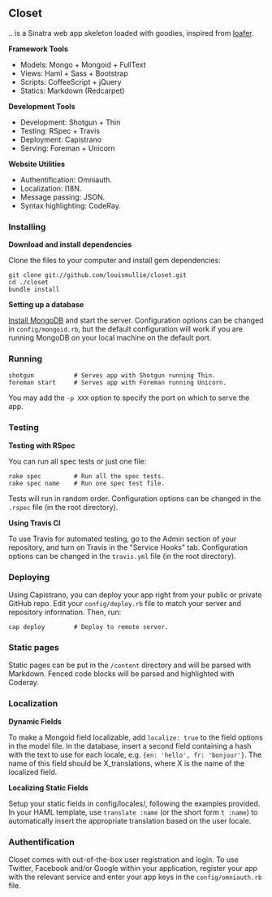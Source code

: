 ## Closet

.. is a Sinatra web app skeleton loaded with goodies, inspired from [loafer](https://github.com/zeke/loafer).

**Framework Tools**

- Models: Mongo + Mongoid + FullText
- Views: Haml + Sass + Bootstrap
- Scripts: CoffeeScript + jQuery
- Statics: Markdown (Redcarpet)

**Development Tools**

- Development: Shotgun + Thin
- Testing: RSpec + Travis
- Deployment: Capistrano
- Serving: Foreman + Unicorn

**Website Utilities**

- Authentification: Omniauth.
- Localization: I18N.
- Message passing: JSON.
- Syntax highlighting: CodeRay.

### Installing

**Download and install dependencies**

Clone the files to your computer and install gem dependencies:

    git clone git://github.com/louismullie/closet.git
    cd ./closet
    bundle install

**Setting up a database**

[Install MongoDB](http://www.mongodb.org/display/DOCS/Quickstart) and start the server. Configuration options can be changed in `config/mongoid.rb`, but the default configuration will work if you are running MongoDB on your local machine on the default port.

### Running
  
    shotgun           # Serves app with Shotgun running Thin.
    foreman start     # Serves app with Foreman running Unicorn.

You may add the `-p XXX` option to specify the port on which to serve the app.

### Testing

**Testing with RSpec**

You can run all spec tests or just one file:

    rake spec         # Run all the spec tests.
    rake spec name    # Run one spec test file.

Tests will run in random order. Configuration options can be changed in the `.rspec` file (in the root directory).
  
**Using Travis CI**

To use Travis for automated testing, go to the Admin section of your repository, and turn on Travis in the "Service Hooks" tab. Configuration options can be changed in the `travis.yml` file (in the root directory).

### Deploying

Using Capistrano, you can deploy your app right from your public or private GitHub repo.
Edit your `config/deploy.rb` file to match your server and repository information. Then, run:

    cap deploy        # Deploy to remote server.

### Static pages

Static pages can be put in the `/content` directory and will be parsed with Markdown. Fenced code blocks will be parsed and highlighted with Coderay.

### Localization

**Dynamic Fields**

To make a Mongoid field localizable, add `localize: true` to the field options in the model file. In the database, insert a second field containing a hash with the text to use for each locale, e.g. `{en: 'hello', fr: 'bonjour'}`. The name of this field should be X_translations, where X is the name of the localized field.

**Localizing Static Fields**

Setup your static fields in config/locales/, following the examples provided. In your HAML template, use `translate :name` (or the short form `t :name`) to automatically insert the appropriate translation based on the user locale.

### Authentification

Closet comes with out-of-the-box user registration and login. To use Twitter, Facebook and/or Google within your application, register your app with the relevant service and enter your app keys in the `config/omniauth.rb` file.